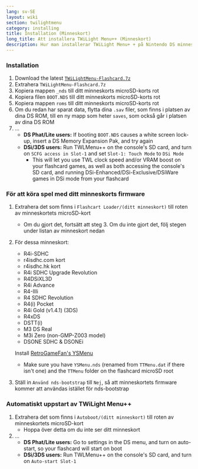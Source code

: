 ```yaml
---
lang: sv-SE
layout: wiki
section: twilightmenu
category: installing
title: Installation (Minneskort)
long_title: Att installera TWiLight Menu++ (Minneskort)
description: Hur man installerar TWiLight Menu+ + på Nintendo DS minneskort
---
```


### Installation
1. Download the latest [`TWiLightMenu-Flashcard.7z`](https://github.com/DS-Homebrew/TWiLightMenu/releases/latest/download/TWiLightMenu-Flashcard.7z)
1. Extrahera `TWiLightMenu-Flashcard.7z`
1. Kopiera mappen `_nds` till ditt minneskorts microSD-korts rot
1. Kopiera filen `BOOT.NDS` till ditt minneskorts microSD-korts rot
1. Kopiera mappen `roms` till ditt minneskorts microSD-korts rot
1. Om du redan har sparat data, flytta dina `.sav` filer, som finns i platsen av dina DS ROM, till en ny mapp som heter `saves`, som också går i platsen av dina DS ROM
1. ...
   - **DS Phat/Lite users:** If booting `BOOT.NDS` causes a white screen lock-up, insert a DS Memory Expansion Pak, and try again
   - **DSi/3DS users:** Run TWLMenu++ on the console's SD card, and turn on `SCFG access in Slot-1` and set `Slot-1: Touch Mode` to `DSi Mode`
      - This will let you use TWL clock speed and/or VRAM boost on your flashcard games, as well as both accessing the console's SD card, and running DSi-Enhanced/DSi-Exclusive/DSiWare games in DSi mode from your flashcard

### För att köra spel med ditt minneskorts firmware
1. Extrahera det som finns i `Flashcart Loader/(ditt minneskort)` till roten av minneskortets microSD-kort
   - Om du gjort det, fortsätt att steg 3. Om du inte gjort det, följ stegen under listan av minneskort nedan

1. För dessa minneskort:
   - R4i-SDHC
   - r4isdhc.com kort
   - r4isdhc.hk kort
   - R4i SDHC Upgrade Revolution
   - R4DSiXL3D
   - R4i Advance
   - R4-IIIi
   - R4 SDHC Revolution
   - R4(i) Pocket
   - R4i Gold (v1.4.1) (3DS)
   - R4xDS
   - DSTT(i)
   - M3 DS Real
   - M3i Zero (non-GMP-Z003 model)
   - DSONE SDHC & DSONEi

   Install [RetroGameFan's YSMenu](https://gbatemp.net/threads/retrogamefan-updates-releases.267243/)
      - Make sure you have `YSMenu.nds` (renamed from `TTMenu.dat` if there isn't one) and the `TTMenu` folder on the flashcard microSD root
1. Ställ in `Använd nds-bootstrap` till `Nej`, så att minneskortets firmware kommer att användas istället för nds-bootstrap

### Automatiskt uppstart av TWiLight Menu++
1. Extrahera det som finns i `Autoboot/(ditt minneskort)` till roten av minneskortets microSD-kort
   - Hoppa över detta om du inte ser ditt minneskort
1. ...
   - **DS Phat/Lite users:** Go to settings in the DS menu, and turn on auto-start, so your flashcard will start on boot
   - **DSi/3DS users:** Run TWLMenu++ on the console's SD card, and turn on `Auto-start Slot-1`
